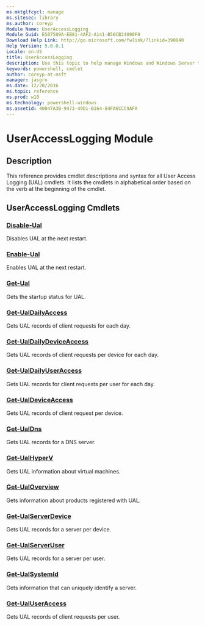 ```yaml
---
ms.mktglfcycl: manage
ms.sitesec: library
ms.author: coreyp
Module Name: UserAccessLogging
Module Guid: E507509A-EB81-4AF2-A141-B50CB24000F0
Download Help Link: http://go.microsoft.com/fwlink/?linkid=390840
Help Version: 5.0.0.1
Locale: en-US
title: UserAccessLogging
description: Use this topic to help manage Windows and Windows Server technologies with Windows PowerShell.
keywords: powershell, cmdlet
author: coreyp-at-msft
manager: jasgro
ms.date: 12/20/2016
ms.topic: reference
ms.prod: w10
ms.technology: powershell-windows
ms.assetid: 40047A3B-9473-49D1-B164-84FA6CCC9AFA
---
```


# UserAccessLogging Module
## Description
This reference provides cmdlet descriptions and syntax for all User Access Logging (UAL) cmdlets. It lists the cmdlets in alphabetical order based on the verb at the beginning of the cmdlet.

## UserAccessLogging Cmdlets
### [Disable-Ual](./Disable-Ual.md)
Disables UAL at the next restart.

### [Enable-Ual](./Enable-Ual.md)
Enables UAL at the next restart.

### [Get-Ual](./Get-Ual.md)
Gets the startup status for UAL.

### [Get-UalDailyAccess](./Get-UalDailyAccess.md)
Gets UAL records of client requests for each day.

### [Get-UalDailyDeviceAccess](./Get-UalDailyDeviceAccess.md)
Gets UAL records of client requests per device for each day.

### [Get-UalDailyUserAccess](./Get-UalDailyUserAccess.md)
Gets UAL records for client requests per user for each day.

### [Get-UalDeviceAccess](./Get-UalDeviceAccess.md)
Gets UAL records of client request per device.

### [Get-UalDns](./Get-UalDns.md)
Gets UAL records for a DNS server.

### [Get-UalHyperV](./Get-UalHyperV.md)
Gets UAL information about virtual machines.

### [Get-UalOverview](./Get-UalOverview.md)
Gets information about products registered with UAL.

### [Get-UalServerDevice](./Get-UalServerDevice.md)
Gets UAL records for a server per device.

### [Get-UalServerUser](./Get-UalServerUser.md)
Gets UAL records for a server per user.

### [Get-UalSystemId](./Get-UalSystemId.md)
Gets information that can uniquely identify a server.

### [Get-UalUserAccess](./Get-UalUserAccess.md)
Gets UAL records of client requests per user.


